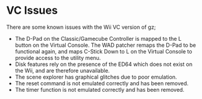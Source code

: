 # VC Issues

There are some known issues with the Wii VC version of gz;

-   The D-Pad on the Classic/Gamecube Controller is mapped to the L button on
    the Virtual Console. The WAD patcher remaps the D-Pad to be functional
    again, and maps C-Stick Down to L on the Virtual Console to provide access
    to the utility menu.
-   Disk features rely on the presence of the ED64 which does not exist on the
    Wii, and are therefore unavailable.
-   The scene explorer has graphical glitches due to poor emulation.
-   The reset command is not emulated correctly and has been removed.
-   The timer function is not emulated correctly and has been removed.
